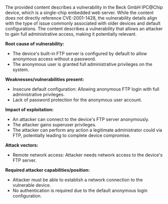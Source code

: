The provided content describes a vulnerability in the Beck GmbH IPC@Chip device, which is a single-chip embedded web server. While the content does not directly reference CVE-2001-1428, the vulnerability details align with the type of issue commonly associated with older devices and default configurations. The content describes a vulnerability that allows an attacker to gain full administrative access, making it potentially relevant.

**Root cause of vulnerability:**
- The device's built-in FTP server is configured by default to allow anonymous access without a password.
- The anonymous user is granted full administrative privileges on the system.

**Weaknesses/vulnerabilities present:**
- Insecure default configuration: Allowing anonymous FTP login with full administrative privileges.
- Lack of password protection for the anonymous user account.

**Impact of exploitation:**
- An attacker can connect to the device's FTP server anonymously.
- The attacker gains superuser privileges.
- The attacker can perform any action a legitimate administrator could via FTP, potentially leading to complete device compromise.

**Attack vectors:**
- Remote network access: Attacker needs network access to the device's FTP server.

**Required attacker capabilities/position:**
- Attacker must be able to establish a network connection to the vulnerable device.
- No authentication is required due to the default anonymous login configuration.